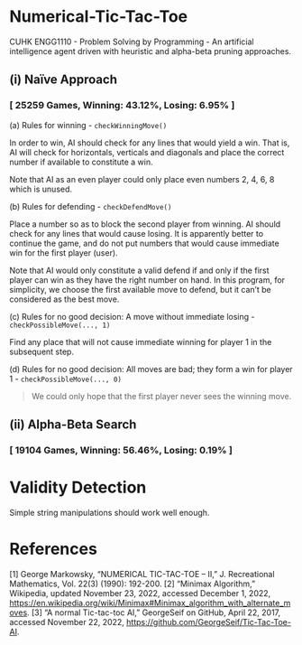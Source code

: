 # Numerical-Tic-Tac-Toe

CUHK ENGG1110 - Problem Solving by Programming - An artificial intelligence agent driven with heuristic and alpha-beta pruning approaches. 

## (i)	Naïve Approach

### [ 25259 Games, Winning: 43.12%, Losing: 6.95% ]

(a) Rules for winning - ``checkWinningMove()``

In order to win, AI should check for any lines that would yield a win. That is, AI will check for horizontals, verticals and diagonals and place the correct number if available to constitute a win.

Note that AI as an even player could only place even numbers 2, 4, 6, 8 which is unused.

(b) Rules for defending - ``checkDefendMove()``

Place a number so as to block the second player from winning. AI should check for any lines that would cause losing. It is apparently better to continue the game, and do not put numbers that would cause immediate win for the first player (user).

Note that AI would only constitute a valid defend if and only if the first player can win as they have the right number on hand. In this program, for simplicity, we choose the first available move to defend, but it can’t be considered as the best move.

(c) Rules for no good decision: A move without immediate losing - ``checkPossibleMove(..., 1)``

Find any place that will not cause immediate winning for player 1 in the subsequent step.

(d) Rules for no good decision: All moves are bad; they form a win for player 1 - ``checkPossibleMove(..., 0)``

> We could only hope that the first player never sees the winning move.

## (ii) Alpha-Beta Search

### [ 19104 Games, Winning: 56.46%, Losing: 0.19% ]

# Validity Detection

Simple string manipulations should work well enough.

# References
[1] 	George Markowsky, “NUMERICAL TIC-TAC-TOE – II,” J. Recreational Mathematics, Vol. 22(3) (1990): 192-200.
[2]	“Minimax Algorithm,” Wikipedia, updated November 23, 2022, accessed December 1, 2022, https://en.wikipedia.org/wiki/Minimax#Minimax_algorithm_with_alternate_moves.
[3]	“A normal Tic-tac-toc AI,” GeorgeSeif on GitHub, April 22, 2017, accessed November 22, 2022, https://github.com/GeorgeSeif/Tic-Tac-Toe-AI.
